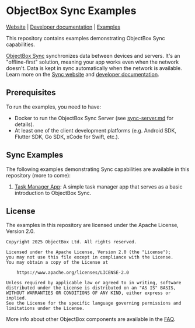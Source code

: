# ObjectBox Sync Examples

[Website][1] | [Developer documentation][2] | [Examples](#sync-examples)

This repository contains examples demonstrating ObjectBox Sync capabilities.

[ObjectBox Sync][1] synchronizes data between devices and servers.
It's an "offline-first" solution, meaning your app works even when the network doesn't.
Data is kept in sync automatically when the network is available.
Learn more on the [Sync website][1] and [developer documentation][2].

## Prerequisites

To run the examples, you need to have:

* Docker to run the ObjectBox Sync Server (see [sync-server.md](sync-server.md) for details).
* At least one of the client development platforms (e.g. Android SDK, Flutter SDK, Go SDK, xCode for Swift, etc.). 

## Sync Examples

The following examples demonstrating Sync capabilities are available in this repository (more to come):

1. [Task Manager App](/tasks): A simple task manager app that serves as a basic introduction to ObjectBox Sync.

[1]: https://objectbox.io/sync/

[2]: https://sync.objectbox.io/

## License

The examples in this repository are licensed under the Apache License, Version 2.0.

```text
Copyright 2025 ObjectBox Ltd. All rights reserved.

Licensed under the Apache License, Version 2.0 (the "License");
you may not use this file except in compliance with the License.
You may obtain a copy of the License at

    https://www.apache.org/licenses/LICENSE-2.0

Unless required by applicable law or agreed to in writing, software
distributed under the License is distributed on an "AS IS" BASIS,
WITHOUT WARRANTIES OR CONDITIONS OF ANY KIND, either express or implied.
See the License for the specific language governing permissions and
limitations under the License.
```

More info about other ObjectBox components are available in the [FAQ](https://objectbox.io/faq/#license-pricing).
